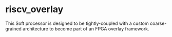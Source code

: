 # riscv_overlay

This Soft processor is designed to be tightly-coupled with a custom 
coarse-grained architecture to become part of an FPGA overlay framework.


